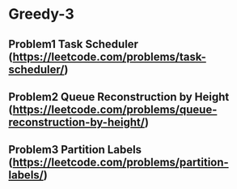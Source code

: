 # Greedy-3

## Problem1 Task Scheduler (https://leetcode.com/problems/task-scheduler/)

## Problem2 Queue Reconstruction by Height (https://leetcode.com/problems/queue-reconstruction-by-height/)


## Problem3 Partition Labels (https://leetcode.com/problems/partition-labels/)

